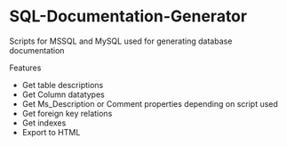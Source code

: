 # SQL-Documentation-Generator
Scripts for MSSQL and MySQL used for generating database documentation

Features
- Get table descriptions
- Get Column datatypes
- Get Ms_Description or Comment properties depending on script used
- Get foreign key relations
- Get indexes
- Export to HTML
